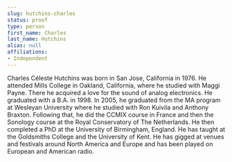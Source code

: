 ```yaml
---
slug: hutchins-charles
status: proof
type: person
first_name: Charles
last_name: Hutchins
alias: null
affiliations:
- Independent
---
```


Charles Céleste Hutchins was born in San Jose, California in 1976. He attended Mills College in
Oakland, California, where he studied with Maggi Payne. There he acquired a love for the sound
of analog electronics. He graduated with a B.A. in 1998. In 2005, he graduated from the MA
program at Wesleyan University where he studied with Ron Kuivila and Anthony Braxton.
Following that, he did the CCMIX course in France and then the Sonology course at the Royal
Conservatory of The Netherlands. He then completed a PhD at the University of Birmingham,
England. He has taught at the Goldsmiths College and the University of Kent. He has gigged at
venues and festivals around North America and Europe and has been played on European and
American radio.


